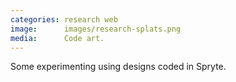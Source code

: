 ```yaml
---
categories: research web
image:      images/research-splats.png
media:      Code art.
---
```

Some experimenting using designs coded in Spryte.
